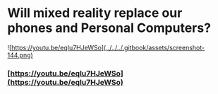 # Will mixed reality replace our phones and Personal Computers?

![https://youtu.be/eqIu7HJeWSo](../../../.gitbook/assets/screenshot-144.png)

### [https://youtu.be/eqIu7HJeWSo](https://youtu.be/eqIu7HJeWSo)

